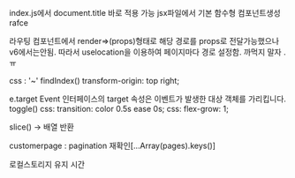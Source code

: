 index.js에서 document.title 바로 적용 가능
jsx파일에서 기본 함수형 컴포넌트생성 rafce

라우팅 컴포넌트에서 render=>(props)형태로 해당 경로를 props로 전달가능했으나 v6에서는안됨. 따라서 uselocation을 이용하여 페이지마다 경로 설정함. 까먹지 말자 .ㅠ

css : '~' 
findIndex()
transform-origin: top right;

e.target
Event 인터페이스의 target 속성은 이벤트가 발생한 대상 객체를 가리킵니다. 
toggle()
css: transition: color 0.5s ease 0s;
css:   flex-grow: 1;

<Badge type={orderStatus[item.status]} content={item.status}/>
slice() -> 배열 반환

customerpage : pagination 재확인[...Array(pages).keys()]

로컬스토리지 유지 시간